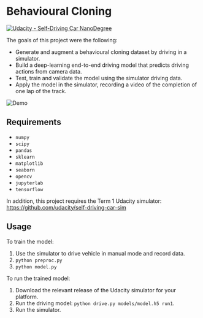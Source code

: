 # Behavioural Cloning

[![Udacity - Self-Driving Car NanoDegree](https://s3.amazonaws.com/udacity-sdc/github/shield-carnd.svg)](http://www.udacity.com/drive)

The goals of this project were the following:

* Generate and augment a behavioural cloning dataset by driving in a simulator.
* Build a deep-learning end-to-end driving model that predicts driving actions from camera data.
* Test, train and validate the model using the simulator driving data.
* Apply the model in the simulator, recording a video of the completion of one lap of the track.

![Demo](./demo.gif)

## Requirements

- `numpy`
- `scipy`
- `pandas`
- `sklearn`
- `matplotlib`
- `seaborn`
- `opencv`
- `jupyterlab`
- `tensorflow`

In addition, this project requires the Term 1 Udacity simulator: https://github.com/udacity/self-driving-car-sim

## Usage
To train the model:
1. Use the simulator to drive vehicle in manual mode and record data.
2. `python preproc.py`
3. `python model.py`

To run the trained model:
1. Download the relevant release of the Udacity simulator for your platform.
2. Run the driving model: `python drive.py models/model.h5 run1`.
3. Run the simulator.
